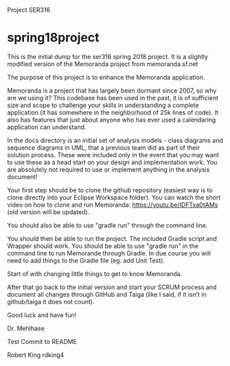 Project SER316

# spring18project
This is the initial dump for the ser316 spring 2018 project. It is a slightly modified version of the Memoranda project from memoranda.sf.net

The purpose of this project is to enhance the Memoranda application.

Memoranda is a project that has largely been dormant since 2007, so why are we using it? This codebase has been used in the past, it is of sufficient size and scope to challenge your skills in understanding a complete application (it has somewhere in the neighborhood of 25k lines of code). It also has features that just about anyone who has ever used a calendaring application can understand. 

In the docs directory is an initial set of analysis models - class diagrams and sequence diagrams in UML, that a previous team did as part of their solution process. These were included only in the event that you may want to use these as a head start on your design and implementation work. You are absolutely not required to use or implement anything in the analysis document!

Your first step should be to clone the github repository (easiest way is to clone directly into your Eclipse Workspace folder). You can watch the short video on how to clone and run Memoranda: https://youtu.be/IDFTxa0tAMs (old version will be updated).

You should also be able to use "gradle run" through the command line.

You should then be able to run the project. The included Gradle script and Wrapper should work. You should be able to use "gradle run" in the command line to run Memorande through Gradle. In due course you will need to add things to the Gradle file (eg. add Unit Test).

Start of with changing little things to get to know Memoranda. 

After that go back to the initial version and start your SCRUM process and document all changes through GitHub and Taiga (like I said, if it isn’t in github/taiga it does not count).

Good luck and have fun!

Dr. Mehlhase

Test Commit to README

Robert King rdking4